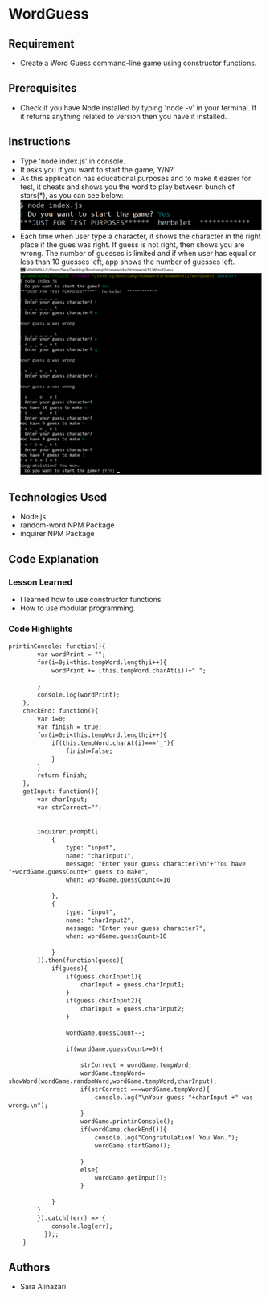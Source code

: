 # WordGuess

## Requirement
- Create a Word Guess command-line game using constructor functions.

## Prerequisites
- Check if you have Node installed by typing 'node -v' in your terminal. If it returns anything related to version then you have it installed.

## Instructions
- Type 'node index.js' in console.
- It asks you if you want to start the game, Y/N?
- As this application has educational purposes and to make it easier for test, it cheats and shows you the word to play between bunch of stars(*), as you can see below: 
![Image of word](https://github.com/saraalinazari/WordGuess/blob/master/screenshots/screen2.png?raw=true)
- Each time when user type a  character, it shows the character in the right place if the gues was right. If guess is not right, then shows you are wrong. The number of guesses is limited and if when user has equal or less than 10 guesses left, app shows the number of guesses left.
![Image of word](https://github.com/saraalinazari/WordGuess/blob/master/screenshots/screen1.png?raw=true)

## Technologies Used
- Node.js
- random-word NPM Package
- inquirer NPM Package

## Code Explanation
### Lesson Learned
- I learned how to use constructor functions.
- How to use modular programming.

### Code Highlights
```
printinConsole: function(){
        var wordPrint = "";
        for(i=0;i<this.tempWord.length;i++){
            wordPrint += (this.tempWord.charAt(i))+" ";
            
        }
        console.log(wordPrint);
    },
    checkEnd: function(){
        var i=0;
        var finish = true;
        for(i=0;i<this.tempWord.length;i++){
            if(this.tempWord.charAt(i)==='_'){
                finish=false;
            }
        }
        return finish;
    },
    getInput: function(){
        var charInput;
        var strCorrect="";
    
       
        inquirer.prompt([
            {
                type: "input",
                name: "charInput1",
                message: "Enter your guess character?\n"+"You have "+wordGame.guessCount+" guess to make",
                when: wordGame.guessCount<=10
        
            },
            {
                type: "input",
                name: "charInput2",
                message: "Enter your guess character?",
                when: wordGame.guessCount>10
        
            }
        ]).then(function(guess){            
            if(guess){
                if(guess.charInput1){
                    charInput = guess.charInput1;
                }
                if(guess.charInput2){
                    charInput = guess.charInput2;
                }
                
                wordGame.guessCount--;
    
                if(wordGame.guessCount>=0){
                
                    strCorrect = wordGame.tempWord;
                    wordGame.tempWord= showWord(wordGame.randomWord,wordGame.tempWord,charInput);
                    if(strCorrect ===wordGame.tempWord){
                        console.log("\nYour guess "+charInput +" was wrong.\n");
                    }                    
                    wordGame.printinConsole();
                    if(wordGame.checkEnd()){
                        console.log("Congratulation! You Won.");
                        wordGame.startGame();
                        
                    }
                    else{
                        wordGame.getInput();
                    }
                    
            }
        }
        }).catch((err) => {
            console.log(err);
          });;
    }
```   

## Authors
- Sara Alinazari